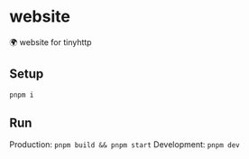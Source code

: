 # website

🌍 website for tinyhttp

## Setup

```sh
pnpm i
```

## Run

Production: `pnpm build && pnpm start`
Development: `pnpm dev`
